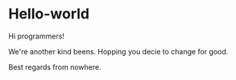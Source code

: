 # Hello-world

Hi programmers!

We're another kind beens. Hopping you decie to change for good.

Best regards from nowhere.
